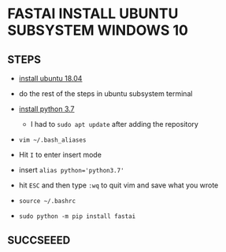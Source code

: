 # FASTAI INSTALL UBUNTU SUBSYSTEM WINDOWS 10

## STEPS
- [install ubuntu 18.04](https://www.microsoft.com/en-ca/p/ubuntu-1804-lts/9n9tngvndl3q?rtc=1&activetab=pivot:overviewtab)

- do the rest of the steps in ubuntu subsystem terminal 

- [install python 3.7](https://linuxize.com/post/how-to-install-python-3-7-on-ubuntu-18-04/) 
    - I had to `sudo apt update` after adding the repository

- `vim ~/.bash_aliases`

- Hit `I` to enter insert mode

- insert `alias python='python3.7'`

- hit `ESC` and then type `:wq` to quit vim and save what you wrote

- `source ~/.bashrc`

- `sudo python -m pip install fastai`

## SUCCSEEED
